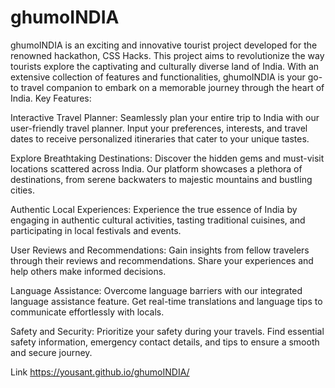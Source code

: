 # ghumoINDIA

ghumoINDIA is an exciting and innovative tourist project developed for the renowned hackathon, CSS Hacks. This project aims to revolutionize the way tourists explore the captivating and culturally diverse land of India. With an extensive collection of features and functionalities, ghumoINDIA is your go-to travel companion to embark on a memorable journey through the heart of India.
Key Features:

Interactive Travel Planner: Seamlessly plan your entire trip to India with our user-friendly travel planner. Input your preferences, interests, and travel dates to receive personalized itineraries that cater to your unique tastes.

Explore Breathtaking Destinations: Discover the hidden gems and must-visit locations scattered across India. Our platform showcases a plethora of destinations, from serene backwaters to majestic mountains and bustling cities.

Authentic Local Experiences: Experience the true essence of India by engaging in authentic cultural activities, tasting traditional cuisines, and participating in local festivals and events.

User Reviews and Recommendations: Gain insights from fellow travelers through their reviews and recommendations. Share your experiences and help others make informed decisions.

Language Assistance: Overcome language barriers with our integrated language assistance feature. Get real-time translations and language tips to communicate effortlessly with locals.

Safety and Security: Prioritize your safety during your travels. Find essential safety information, emergency contact details, and tips to ensure a smooth and secure journey.





Link
https://yousant.github.io/ghumoINDIA/
